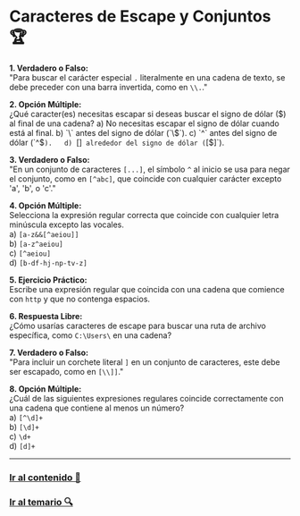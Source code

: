 # Caracteres de Escape y Conjuntos 🏆

**1. Verdadero o Falso:**  
"Para buscar el carácter especial `.` literalmente en una cadena de texto, se debe preceder con una barra invertida, como en `\\.`."

**2. Opción Múltiple:**  
¿Qué caracter(es) necesitas escapar si deseas buscar el signo de dólar ($) al final de una cadena?  
a) No necesitas escapar el signo de dólar cuando está al final.  
b) `\` antes del signo de dólar (`\$`).  
c) `^` antes del signo de dólar (`^$`).  
d) `[]` alrededor del signo de dólar (`[$]`).

**3. Verdadero o Falso:**  
"En un conjunto de caracteres `[...]`, el símbolo `^` al inicio se usa para negar el conjunto, como en `[^abc]`, que coincide con cualquier carácter excepto 'a', 'b', o 'c'."

**4. Opción Múltiple:**  
Selecciona la expresión regular correcta que coincide con cualquier letra minúscula excepto las vocales.  
a) `[a-z&&[^aeiou]]`  
b) `[a-z^aeiou]`  
c) `[^aeiou]`  
d) `[b-df-hj-np-tv-z]`

**5. Ejercicio Práctico:**  
Escribe una expresión regular que coincida con una cadena que comience con `http` y que no contenga espacios.

**6. Respuesta Libre:**  
¿Cómo usarías caracteres de escape para buscar una ruta de archivo específica, como `C:\Users\` en una cadena?

**7. Verdadero o Falso:**  
"Para incluir un corchete literal `]` en un conjunto de caracteres, este debe ser escapado, como en `[\\]]`."

**8. Opción Múltiple:**  
¿Cuál de las siguientes expresiones regulares coincide correctamente con una cadena que contiene al menos un número?  
a) `[^\d]+`  
b) `[\d]+`  
c) `\d+`  
d) `[d]+`

---

### [Ir al contenido 📝](../../temario/05-escape-y-conjuntos/escape-y-conjuntos.md)

### [Ir al temario 🔍](../../readme.md)
